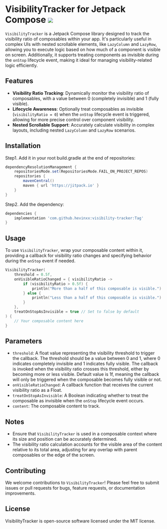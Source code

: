 # VisibilityTracker for Jetpack Compose [![](https://jitpack.io/v/hevinxx/visibility-tracker.svg)](https://jitpack.io/#hevinxx/visibility-tracker)

`VisibilityTracker` is a Jetpack Compose library designed to track the visibility ratio of composables within your app. It's particularly useful in complex UIs with nested scrollable elements, like `LazyColumn` and `LazyRow`, allowing you to execute logic based on how much of a component is visible on screen. Additionally, it supports treating components as invisible during the `onStop` lifecycle event, making it ideal for managing visibility-related logic efficiently.

## Features
- **Visibility Ratio Tracking**: Dynamically monitor the visibility ratio of composables, with a value between 0 (completely invisible) and 1 (fully visible).
- **Lifecycle Awareness**: Optionally treat composables as invisible (`visibilityRatio = 0`) when the `onStop` lifecycle event is triggered, allowing for more precise control over component visibility.
- **Nested Scrollable Support**: Accurately calculate visibility in complex layouts, including nested `LazyColumn` and `LazyRow` scenarios.

## Installation
Step1. Add it in your root build.gradle at the end of repositories:
```gradle
dependencyResolutionManagement {
    repositoriesMode.set(RepositoriesMode.FAIL_ON_PROJECT_REPOS)
    repositories {
        mavenCentral()
        maven { url 'https://jitpack.io' }
    }
}
```
Step2. Add the dependency:
```gradle
dependencies {
    implementation 'com.github.hevinxx:visibility-tracker:Tag'
}
```

## Usage
To use `VisibilityTracker`, wrap your composable content within it, providing a callback for visibility ratio changes and specifying behavior during the `onStop` event if needed.

```kotlin
VisibilityTracker(
    threshold = 0.5f,
    onVisibleRatioChanged = { visibilityRatio ->
        if (visibilityRatio > 0.5f) {
            println("More than a half of this composable is visible.")
        } else {
            println("Less than a half of this composable is visible.")
        }
    },
    treatOnStopAsInvisible = true // Set to false by default
) {
    // Your composable content here
}
```

## Parameters
- `threshold`: A float value representing the visibility threshold to trigger the callback. The threshold should be a value between 0 and 1, where 0 indicates completely invisible and 1 indicates fully visible. The callback is invoked when the visibility ratio crosses this threshold, either by becoming more or less visible. Default value is 1f, meaning the callback will only be triggered when the composable becomes fully visible or not.
- `onVisibleRatioChanged`: A callback function that receives the current visibility ratio as a Float.
- `treatOnStopAsInvisible`: A Boolean indicating whether to treat the composable as invisible when the `onStop` lifecycle event occurs.
- `content`: The composable content to track.

## Notes
- Ensure that `VisibilityTracker` is used in a composable context where its size and position can be accurately determined.
- The visibility ratio calculation accounts for the visible area of the content relative to its total area, adjusting for any overlap with parent composables or the edge of the screen.

## Contributing
We welcome contributions to `VisibilityTracker`! Please feel free to submit issues or pull requests for bugs, feature requests, or documentation improvements.

## License
VisibilityTracker is open-source software licensed under the MIT license.
